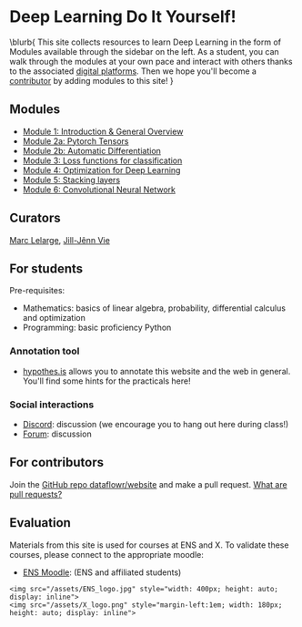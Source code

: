 # Deep Learning Do It Yourself!

\blurb{
    This site collects resources to learn Deep Learning in the form of
    Modules available through the sidebar on the left.
    As a student, you can walk through the modules at your own pace and
    interact with others thanks to the associated
    [digital platforms](#social-interactions).
    Then we hope you'll become a [contributor](#for_contributors)
    by adding modules to this site!
}

## Modules

- [Module 1: Introduction & General Overview](./modules/1-intro-general-overview)
- [Module 2a: Pytorch Tensors](./modules/2a-pytorch-tensors)
- [Module 2b: Automatic Differentiation](./modules/2b-automatic-differentiation)
- [Module 3: Loss functions for classification](./modules/3-loss-functions-for-classification)
- [Module 4: Optimization for Deep Learning](./modules/4-optimization-for-deep-learning)
- [Module 5: Stacking layers](./modules/5-stacking-layers)
- [Module 6: Convolutional Neural Network](./modules/6-convolutional-neural-network)

## Curators

[Marc Lelarge](https://www.di.ens.fr/~lelarge/), [Jill-Jênn Vie](https://jill-jenn.net/)

## For students

Pre-requisites:

- Mathematics: basics of linear algebra, probability, differential calculus and optimization
- Programming: basic proficiency Python

### Annotation tool

- [hypothes.is](https://hypothes.is/groups/EzzjE8gb/deep-learning-ens-2020) allows you to annotate this website and the web in general. You'll find some hints for the practicals here!

### Social interactions

- [Discord](https://discord.gg/nZQ3fe3): discussion (we encourage you to hang out here during class!)
- [Forum](https://forum.dataflowr.com/): discussion

## For contributors

Join the [GitHub repo dataflowr/website](https://github.com/dataflowr/website) and make a pull request. [What are pull requests?](https://yangsu.github.io/pull-request-tutorial/)

## Evaluation

Materials from this site is used for courses at ENS and X. To validate these courses, please connect to the appropriate moodle:

- [ENS Moodle](https://moodle.ens.psl.eu/enrol/index.php?id=1020): (ENS and affiliated students)

~~~
<img src="/assets/ENS_logo.jpg" style="width: 400px; height: auto; display: inline">
<img src="/assets/X_logo.png" style="margin-left:1em; width: 180px; height: auto; display: inline">
~~~
